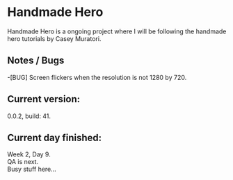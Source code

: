 # Handmade Hero
Handmade Hero is a ongoing project where I will be following the handmade hero tutorials by Casey Muratori.<br>
<h2>Notes / Bugs</h2>
-[BUG] Screen flickers when the resolution is not 1280 by 720.<br>
<h2>Current version:</h2>
0.0.2, build: 41.<br>
<h2>Current day finished:</h2>
Week 2, Day 9.<br>
QA is next.<br>
Busy stuff here...